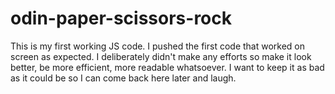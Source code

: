 # odin-paper-scissors-rock

This is my first working JS code.
I pushed the first code that worked on screen as expected.
I deliberately didn't make any efforts so make it look better,
be more efficient, more readable whatsoever. I want to keep it
as bad as it could be so I can come back here later and laugh.
